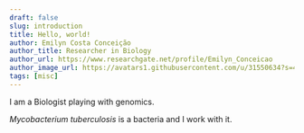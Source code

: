 ```yaml
---
draft: false
slug: introduction
title: Hello, world!
author: Emilyn Costa Conceição
author_title: Researcher in Biology
author_url: https://www.researchgate.net/profile/Emilyn_Conceicao
author_image_url: https://avatars1.githubusercontent.com/u/31550634?s=460&v=4
tags: [misc]
---
```

I am a Biologist playing with genomics.


<!--truncate-->

_Mycobacterium tuberculosis_ is a bacteria and I work with it.
